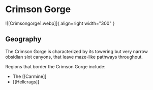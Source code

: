 # Crimson Gorge

![[Crimsongorge1.webp]]{ align=right width="300" }

## Geography 

The Crimson Gorge is characterized by its towering but very narrow obsidian slot canyons, that leave maze-like pathways throughout.

Regions that border the Crimson Gorge include:

- The [[Carmine]]
- [[Hellcrags]]

